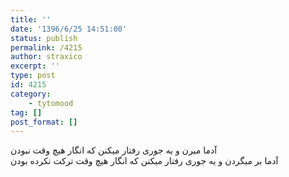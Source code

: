 ```yaml
---
title: ''
date: '1396/6/25 14:51:00'
status: publish
permalink: /4215
author: straxico
excerpt: ''
type: post
id: 4215
category:
    - tytomood
tag: []
post_format: []
---
```

آدما میرن و یه جوری رفتار میکنن که انگار هیچ وقت نبودن  
آدما بر میگردن و یه جوری رفتار میکنن که انگار هیچ وقت ترکت نکرده بودن